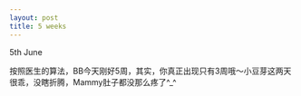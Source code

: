 ```yaml
---
layout: post
title: 5 weeks
---
```

5th June

按照医生的算法，BB今天刚好5周，其实，你真正出现只有3周哦〜小豆芽这两天很乖，没瞎折腾，Mammy肚子都没那么疼了^_^